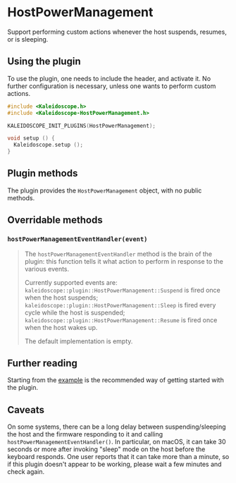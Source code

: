 # HostPowerManagement

Support performing custom actions whenever the host suspends, resumes, or is
sleeping.

## Using the plugin

To use the plugin, one needs to include the header, and activate it. No further
configuration is necessary, unless one wants to perform custom actions.

```c++
#include <Kaleidoscope.h>
#include <Kaleidoscope-HostPowerManagement.h>

KALEIDOSCOPE_INIT_PLUGINS(HostPowerManagement);

void setup () {
  Kaleidoscope.setup ();
}
```

## Plugin methods

The plugin provides the `HostPowerManagement` object, with no public methods.

## Overridable methods

### `hostPowerManagementEventHandler(event)`

> The `hostPowerManagementEventHandler` method is the brain of the plugin: this function
> tells it what action to perform in response to the various events.
>
> Currently supported events are:
> `kaleidoscope::plugin::HostPowerManagement::Suspend` is fired once when the
> host suspends; `kaleidoscope::plugin::HostPowerManagement::Sleep` is fired
> every cycle while the host is suspended;
> `kaleidoscope::plugin::HostPowerManagement::Resume` is fired once when the
> host wakes up.
>
> The default implementation is empty.

## Further reading

Starting from the [example][plugin:example] is the recommended way of getting
started with the plugin.

 [plugin:example]: /examples/Features/HostPowerManagement/HostPowerManagement.ino

## Caveats

On some systems, there can be a long delay between suspending/sleeping the host and the
firmware responding to it and calling `hostPowerManagementEventHandler()`. In particular,
on macOS, it can take 30 seconds or more after invoking "sleep" mode on the host before
the keyboard responds. One user reports that it can take more than a minute, so if this
plugin doesn't appear to be working, please wait a few minutes and check again.

